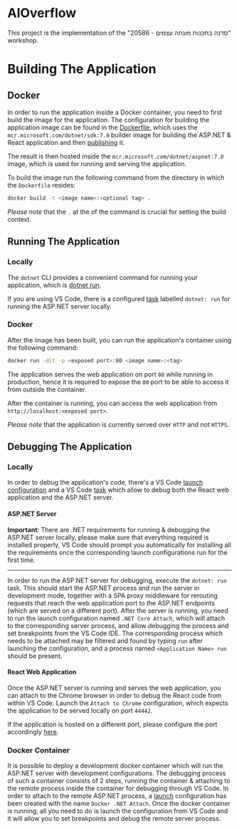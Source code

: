 # AIOverflow

This project is the implementation of the "סדנה בתכנות מונחה עצמים - 20586" workshop.

# Building The Application
## Docker
In order to run the application inside a Docker container, you need to first build the image for the application.
The configuration for building the application image can be found in the [Dockerfile](./Dockerfile), which uses the `mcr.microsoft.com/dotnet/sdk:7.0` builder image for building the ASP.NET & React application and then [publishing](https://learn.microsoft.com/en-us/dotnet/core/tools/dotnet-publish) it.

The result is then hosted inside the `mcr.microsoft.com/dotnet/aspnet:7.0` image, which is used for running and serving the application.

To build the image run the following command from the directory in which the `Dockerfile` resides:
```sh
docker build -t <image name>:<optional tag> .
```
*Please note* that the `.` at the of the command is crucial for setting the build context.

## Running The Application
### Locally
The `dotnet` CLI provides a convenient command for running your application, which is [dotnet run](https://learn.microsoft.com/en-us/dotnet/core/tools/dotnet-run).

If you are using VS Code, there is a configured [task](./.vscode/tasks.json) labelled `dotnet: run` for running the ASP.NET server locally.

### Docker
After the image has been built, you can run the application's container using the following command:
```sh
docker run -dit -p <exposed port>:80 <image name>:<tag>
```
The application serves the web application on port `80` while running in production, hence it is required to expose the `80` port to be able to access it from outside the container.

After the container is running, you can access the web application from `http://localhost:<exposed port>`.

*Please note* that the application is currently served over `HTTP` and not `HTTPS`.

## Debugging The Application
### Locally
In order to debug the application's code, there's a VS Code [launch configuration](./.vscode/launch.json) and a VS Code [task](./.vscode/tasks.json) which allow to debug both the React web application and the ASP.NET server.
#### ASP.NET Server
**Important**: There are .NET requirements for running & debugging the ASP.NET server locally, please make sure that everything required is installed properly, VS Code should prompt you automatically for installing all the requirements once the corresponding launch configurations run for the first time.
<hr/>

In order to run the ASP.NET server for debugging, execute the `dotnet: run` task.
This should start the ASP.NET process and run the server in development mode, together with a SPA proxy middleware for rerouting requests that reach the web application port to the ASP.NET endpoints (which are served on a different port).
After the server is running, you need to run the launch configuration named `.NET Core Attach`, which will attach to the corresponding server process, and allow debugging the process and set breakpoints from the VS Code IDE.
The corresponding process which needs to be attached may be filtered and found by typing `run` after launching the configuration, and a process named `<Application Name> run` should be present.

#### React Web Application
Once the ASP.NET server is running and serves the web application, you can attach to the Chrome browser in order to debug the React code from within VS Code.
Launch the `Attach to Chrome` configuration, which expects the application to be served locally on port `44442`.

If the application is hosted on a different port, please configure the port accordingly [here](./.vscode/launch.json#L27).

### Docker Container
It is possible to deploy a development docker container which will run the ASP.NET server with development configurations.
The debugging process of such a container consists of 2 steps, running the container & attaching to the remote process inside the container for debugging through VS Code.
In order to attach to the remote ASP.NET process, a [launch](./.vscode/launch.json) configuration has been created with the name `Docker .NET Attach`.
Once the docker container is running, all you need to do is launch the configuration from VS Code and it will allow you to set breakpoints and debug the remote server process.